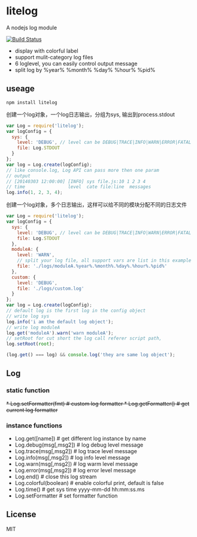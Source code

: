 litelog
=======

A nodejs log module

[![Build Status](https://travis-ci.org/fishbar/litelog.svg?branch=master)](https://travis-ci.org/fishbar/litelog)

* display with colorful label
* support mulit-category log files
* 6 loglevel, you can easily control output message
* split log by %year% %month% %day% %hour% %pid%

## useage

```shell
npm install litelog
```

创建一个log对象，一个log日志输出，分组为sys, 输出到process.stdout
```js
var Log = require('litelog');
var logConfig = {
  sys: {
    level: 'DEBUG', // level can be DEBUG|TRACE|INFO|WARN|ERROR|FATAL
    file: Log.STDOUT
  }
};
var log = Log.create(logConfig);
// like console.log, Log API can pass more then one param
// output
// [20140303 12:00:00] [INFO] sys file.js:10 1 2 3 4
// time                level  cate file:line  messages
log.info(1, 2, 3, 4);
```

创建一个log对象，多个日志输出，这样可以给不同的模块分配不同的日志文件
```js
var Log = require('litelog');
var logConfig = {
  sys: {
    level: 'DEBUG', // level can be DEBUG|TRACE|INFO|WARN|ERROR|FATAL
    file: Log.STDOUT
  },
  moduleA: {
    level: 'WARN',
    // split your log file, all support vars are list in this example
    file: './logs/moduleA.%year%.%month%.%day%.%hour%.%pid%'
  },
  custom: {
    level: 'DEBUG',
    file: './logs/custom.log'
  }
};
var log = Log.create(logConfig);
// default log is the first log in the config object
// write log sys
log.info('i am the default log object');
// write log moduleA
log.get('moduleA').warn('warn moduleA');
// setRoot for cut short the log call referer script path,
log.setRoot(root);

(log.get() === log) && console.log('they are same log object');
```

## <class> Log

### static function

<del>
* Log.setFormatter(fmt<Function>)  # custom log formatter
* Log.getFormatter()               # get current log formatter
</del>

### instance functions

* Log.get([name])         # get different log instance by name
* Log.debug(msg[,msg2])   # log debug level message
* Log.trace(msg[,msg2])   # log trace level message
* Log.info(msg[,msg2])    # log info level message
* Log.warn(msg[,msg2])    # log warm level message
* Log.error(msg[,msg2])   # log error level message
* Log.end()               # close this log stream
* Log.colorful(boolean)   # enable colorful print, default is false
* Log.time()              # get sys time  yyyy-mm-dd hh:mm:ss.ms
* Log.setFormatter        # set formatter function
## License

  MIT
